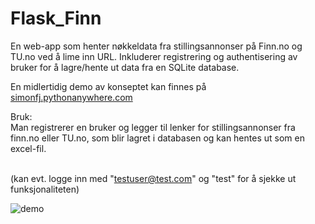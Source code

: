 # Flask_Finn
En web-app som henter nøkkeldata fra stillingsannonser på Finn.no og TU.no ved å lime inn URL.
Inkluderer registrering og authentisering av bruker for å lagre/hente ut data fra en SQLite database.

En midlertidig demo av konseptet kan finnes på [simonfj.pythonanywhere.com](https://simonfj.pythonanywhere.com/)

Bruk:<br/>
Man registrerer en bruker og legger til lenker for stillingsannonser fra finn.no eller TU.no, som blir lagret i databasen og kan hentes ut som en excel-fil.
<br/>
<br/>


(kan evt. logge inn med "testuser@test.com" og "test" for å sjekke ut funksjonaliteten)




![demo](https://user-images.githubusercontent.com/72814986/114991271-b04db680-9e99-11eb-8c92-2c1586f704ad.gif)

